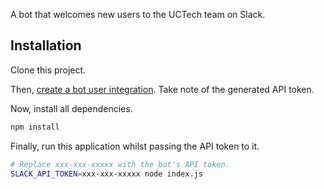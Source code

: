 A bot that welcomes new users to the UCTech team on Slack.

## Installation

Clone this project. 

Then, [create a bot user integration](https://my.slack.com/services/new/bot).
Take note of the generated API token.

Now, install all dependencies.

```bash
npm install
```

Finally, run this application whilst passing the API token to it.

```bash
# Replace xxx-xxx-xxxxx with the bot's API token.
SLACK_API_TOKEN=xxx-xxx-xxxxx node index.js
```
